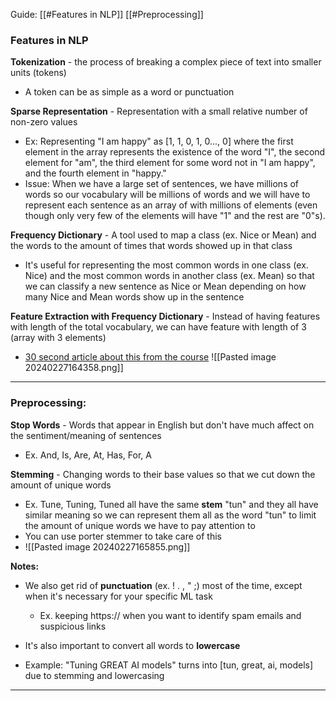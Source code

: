 
Guide:
	[[#Features in NLP]]
	[[#Preprocessing]]

### Features in NLP

**Tokenization** - the process of breaking a complex piece of text into smaller units (tokens)
- A token can be as simple as a word or punctuation 

**Sparse Representation** - Representation with a small relative number of non-zero values 
- Ex: Representing "I am happy" as [1, 1, 0, 1, 0..., 0] where the first element in the array represents the existence of the word "I", the second element for "am", the third element for some word not in "I am happy", and the fourth element in "happy."
- Issue: When we have a large set of sentences, we have millions of words so our vocabulary will be millions of words and we will have to represent each sentence as an array of with millions of elements (even though only very few of the elements will have "1" and the rest are "0"s). 

**Frequency Dictionary** - A tool used to map a class (ex. Nice or Mean) and the words to the amount of times that words showed up in that class
- It's useful for representing the most common words in one class (ex. Nice) and the most common words in another class (ex. Mean) so that we can classify a new sentence as Nice or Mean depending on how many Nice and Mean words show up in the sentence

**Feature Extraction with Frequency Dictionary** - Instead of having features with length of the total vocabulary, we can have feature with length of 3 (array with 3 elements)
- [30 second article about this from the course](https://www.coursera.org/learn/classification-vector-spaces-in-nlp/supplement/sfhGt/feature-extraction-with-frequencies)
![[Pasted image 20240227164358.png]]

---
### Preprocessing:

**Stop Words** - Words that appear in English but don't have much affect on the sentiment/meaning of sentences
- Ex. And, Is, Are, At, Has, For, A

**Stemming** - Changing words to their base values so that we cut down the amount of unique words
- Ex. Tune, Tuning, Tuned all have the same **stem** "tun" and they all have similar meaning so we can represent them all as the word "tun" to limit the amount of unique words we have to pay attention to
- You can use porter stemmer to take care of this
- ![[Pasted image 20240227165855.png]]

**Notes:**
- We also get rid of **punctuation** (ex. ! . , " ;) most of the time, except when it's necessary for your specific ML task
	- Ex. keeping https:// when you want to identify spam emails and suspicious links

- It's also important to convert all words to **lowercase**

- Example: "Tuning GREAT AI models" turns into [tun, great, ai, models] due to stemming and lowercasing

---
